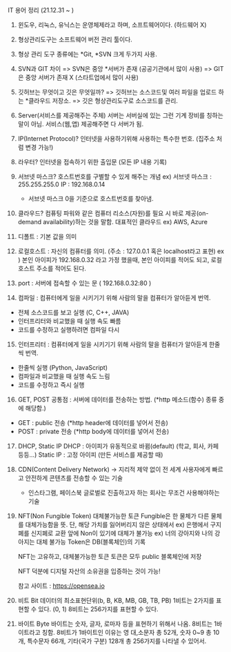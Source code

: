 IT 용어 정리 (21.12.31 ~ )

1. 윈도우, 리눅스, 유닉스는 운영체제라고 하며, 소프트웨어이다. (하드웨어 X)

2. 형상관리도구는 소프트웨어 버전 관리 툴이다.

3. 형상 관리 도구 종류에는 *Git, *SVN 크게 두가지 사용.

4. SVN과 GIT 차이
   => SVN은 중앙 \*서버가 존재 (공공기관에서 많이 사용)
   => GIT은 중앙 서버가 존재 X (스타트업에서 많이 사용)

5. 깃허브는 무엇이고 깃은 무엇일까?
   => 깃허브는 소스코드및 여러 파일을 업로드 하는 \*클라우드 저장소.
   => 깃은 형상관리도구로 소스코드를 관리.

6. Server(서비스를 제공해주는 주체)
   서버는 서버실에 있는 그런 기계 장비를 칭하는 말이 아님.
   서비스(웹,앱) 제공해주면 다 서버가 됨.

7. IP(Internet Protocol)?
   인터넷을 사용하기위해 사용하는 특수한 번호. (집주소 처럼 변경 가능!)

8. 라우터?
   인터넷을 접속하기 위한 출입문 (모든 IP 내용 기록)

9. 서브넷 마스크?
   호스트번호를 구별할 수 있게 해주는 개념
   ex)
   서브넷 마스크 : 255.255.255.0
   IP : 192.168.0.14

   - 서브넷 마스크 0을 기준으로 호스트번호를 찾아냄.

10. 클라우드?
    컴퓨팅 파워와 같은 컴퓨터 리소스(자원)를 필요 시 바로 제공(on-demand availability)하는 것을 말함.
    대표적인 클라우드 ex) AWS, Azure

11. 디폴트 : 기본 값을 의미

12. 로컬호스트 : 자신의 컴퓨터를 의미. (주소 : 127.0.0.1 혹은 localhost라고 표현)
    ex ) 본인 아이피가 192.168.0.32 라고 가정 했을때,
    본인 아이피를 적어도 되고, 로컬호스트 주소를 적어도 된다.

13. port : 서버에 접속할 수 있는 문
    ( 192.168.0.32:80 )

14. 컴파일 : 컴퓨터에게 일을 시키기기 위해 사람의 말을 컴퓨터가 알아듣게 번역.

- 전체 소스코드를 보고 실행 (C, C++, JAVA)
- 인터프리터와 비교했을 때 실행 속도 빠름
- 코드를 수정하고 실행하려면 컴파일 다시

15. 인터프리터 : 컴퓨터에게 일을 시키기기 위해 사람의 말을 컴퓨터가 알아듣게 한줄씩 번역.

- 한줄씩 실행 (Python, JavaScript)
- 컴파일과 비교했을 때 실행 속도 느림
- 코드를 수정하고 즉시 실행

16. GET, POST
    공통점 : 서버에 데이터를 전송하는 방법. (\*http 메소드(함수) 종류 중에 해당함.)

- GET : public 전송 (\*http header에 데이터를 넣어서 전송)
- POST : private 전송 (\*http body에 데이터를 넣어서 전송)

17. DHCP, Static IP
    DHCP : 아이피가 유동적으로 바뀜(default)
    (학교, 회사, 카페 등등...)
    Static IP : 고정 아이피
    (만든 서비스를 제공할 때)

18. CDN(Content Delivery Network)
    -> 지리적 제약 없이 전 세계 사용자에게 빠르고
    안전하게 콘텐츠를 전송할 수 있는 기술

    - 인스타그램, 페이스북
      글로벌로 진출하고자 하는 회사는 무조건 사용해야하는 기술

19. NFT(Non Fungible Token) 대체불가능한 토큰
    Fungible은 한 물체가 다른 물체를 대체가능함을 뜻.
    단, 해당 가치를 잃어버리지 않은 상태에서 ex) 은행에서 구지폐를 신지폐로 교환
    앞에 Non이 있기에 대체가 불가능 ex) 너의 강아지와 나의 강아지는 대체 불가능
    Token은 DB(블록체인)의 기록

    NFT는 고유하고, 대체불가능한 토큰
    토큰은 모두 public 블록체인에 저장

    NFT 덕분에 디지털 자산의 소유권을 입증하는 것이 가능!

    참고 사이트 : https://opensea.io

20. 비트 Bit
    데이터의 최소표현단위(b, B, KB, MB, GB, TB, PB)
    1비트는 2가지를 표현할 수 있다. (0, 1)
    8비트는 256가지를 표현할 수 있다.

21. 바이트 Byte
    바이트는 숫자, 글자, 로마자 등을 표현하기 위해서 나옴.
    8비트는 1바이트라고 칭함.
    8비트가 1바이트인 이유는
    영 대,소문자 총 52개, 숫자 0~9 총 10개, 특수문자 66개, 기타(국가 구분) 128개 총 256가지를 나타낼 수 있어서.

